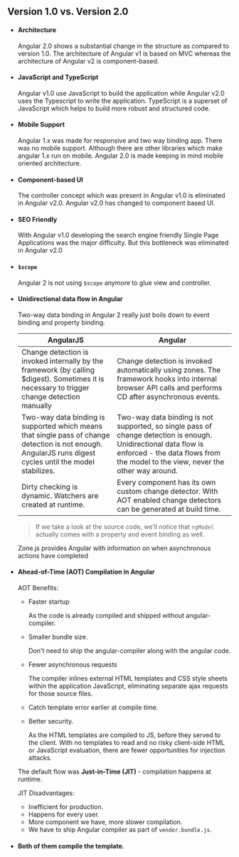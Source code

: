 ## Version 1.0 vs. Version 2.0
* #### Architecture

    Angular 2.0 shows a substantial change in the structure as compared to version 1.0. The architecture of Angular v1 is based on MVC whereas the architecture of Angular v2 is component-based.

* #### JavaScript and TypeScript

    Angular v1.0 use JavaScript to build the application while Angular v2.0 uses the Typescript to write the application. TypeScript is a superset of JavaScript which helps to build more robust and structured code.

* #### Mobile Support

    Angular 1.x was made for responsive and two way binding app. There was no mobile support. Although there are other libraries which make angular 1.x run on mobile. Angular 2.0 is made keeping in mind mobile oriented architecture.

* #### Component-based UI

    The controller concept which was present in Angular v1.0 is eliminated in Angular v2.0. Angular v2.0 has changed to component based UI.

* #### SEO Friendly

    With Angular v1.0 developing the search engine friendly Single Page Applications was the major difficulty. But this bottleneck was eliminated in Angular v2.0

* #### `$scope`

    Angular 2 is not using `$scope` anymore to glue view and controller.

* #### Unidirectional data flow in Angular

    Two-way data binding in Angular 2 really just boils down to event binding and property binding.

    | AngularJS | Angular |
    | --- | --- |
    | Change detection is invoked internally by the framework (by calling $digest). Sometimes it is necessary to trigger change detection manually | Change detection is invoked automatically using zones. The framework hooks into internal browser API calls and performs CD after asynchronous events. |
    | Two-way data binding is supported which means that single pass of change detection is not enough. AngularJS runs digest cycles until the model stabilizes. | Two-way data binding is not supported, so single pass of change detection is enough. Unidirectional data flow is enforced - the data flows from the model to the view, never the other way around. |
    | Dirty checking is dynamic. Watchers are created at runtime. | Every component has its own custom change detector. With AOT enabled change detectors can be generated at build time. |

    > If we take a look at the source code, we’ll notice that `ngModel` actually comes with a property and event binding as well.

    Zone.js provides Angular with information on when asynchronous actions have completed

* #### Ahead-of-Time (AOT) Compilation in Angular

    AOT Benefits:
    * Faster startup

        As the code is already compiled and shipped without angular-compiler.

    * Smaller bundle size.

        Don't need to ship the angular-compiler along with the angular code.

    * Fewer asynchronous requests

        The compiler inlines external HTML templates and CSS style sheets within the application JavaScript, eliminating separate ajax requests for those source files.

    * Catch template error earlier at compile time.

    * Better security.

        As the HTML templates are compiled to JS, before they served to the client.
        With no templates to read and no risky client-side HTML or JavaScript evaluation, there are fewer opportunities for injection attacks.

    The default flow was __Just-in-Time (JIT)__ - compilation happens at runtime.

    JIT Disadvantages:
    * Inefficient for production.
    * Happens for every user.
    * More component we have, more slower compilation.
    * We have to ship Angular compiler as part of `vendor.bundle.js`.

* #### Both of them compile the template.
